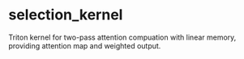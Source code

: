 # selection_kernel
Triton kernel for two-pass attention compuation with linear memory, providing attention map and weighted output.
